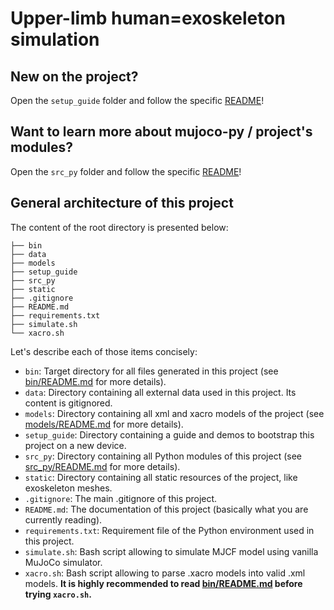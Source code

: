 # Upper-limb human=exoskeleton simulation

## New on the project?

Open the `setup_guide` folder and follow the specific [README](setup_guide/README.md)!

## Want to learn more about mujoco-py / project's modules?

Open the `src_py` folder and follow the specific [README](src_py/README.md)!

## General architecture of this project

The content of the root directory is presented below:

    ├── bin
    ├── data
    ├── models
    ├── setup_guide
    ├── src_py
    ├── static
    ├── .gitignore
    ├── README.md
    ├── requirements.txt
    ├── simulate.sh
    └── xacro.sh

Let's describe each of those items concisely:

- `bin`: Target directory for all files generated in this project (see [bin/README.md](bin/README.md) for more details).
- `data`: Directory containing all external data used in this project. Its content is gitignored.
- `models`: Directory containing all xml and xacro models of the project (see [models/README.md](models/README.md) for more details).
- `setup_guide`: Directory containing a guide and demos to bootstrap this project on a new device.
- `src_py`: Directory containing all Python modules of this project (see [src_py/README.md](src_py/README.md) for more details).
- `static`: Directory containing all static resources of the project, like exoskeleton meshes.
- `.gitignore`: The main .gitignore of this project.
- `README.md`: The documentation of this project (basically what you are currently reading).
- `requirements.txt`: Requirement file of the Python environment used in this project.
- `simulate.sh`: Bash script allowing to simulate MJCF model using vanilla MuJoCo simulator.
- `xacro.sh`: Bash script allowing to parse .xacro models into valid .xml models. **It is highly recommended to read [bin/README.md](bin/README.md) before trying `xacro.sh`.**
